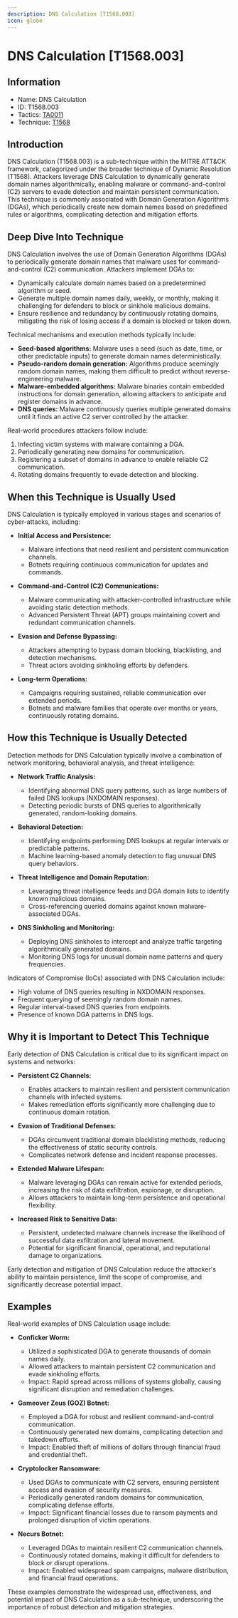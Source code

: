 ```yaml
---
description: DNS Calculation [T1568.003]
icon: globe
---
```


# DNS Calculation [T1568.003]

## Information

- Name: DNS Calculation
- ID: T1568.003
- Tactics: [TA0011](../TA0011/TA0011.md)
- Technique: [T1568](./T1568.md)

## Introduction

DNS Calculation (T1568.003) is a sub-technique within the MITRE ATT&CK framework, categorized under the broader technique of Dynamic Resolution (T1568). Attackers leverage DNS Calculation to dynamically generate domain names algorithmically, enabling malware or command-and-control (C2) servers to evade detection and maintain persistent communication. This technique is commonly associated with Domain Generation Algorithms (DGAs), which periodically create new domain names based on predefined rules or algorithms, complicating detection and mitigation efforts.

## Deep Dive Into Technique

DNS Calculation involves the use of Domain Generation Algorithms (DGAs) to periodically generate domain names that malware uses for command-and-control (C2) communication. Attackers implement DGAs to:

- Dynamically calculate domain names based on a predetermined algorithm or seed.
- Generate multiple domain names daily, weekly, or monthly, making it challenging for defenders to block or sinkhole malicious domains.
- Ensure resilience and redundancy by continuously rotating domains, mitigating the risk of losing access if a domain is blocked or taken down.

Technical mechanisms and execution methods typically include:

- **Seed-based algorithms:** Malware uses a seed (such as date, time, or other predictable inputs) to generate domain names deterministically.
- **Pseudo-random domain generation:** Algorithms produce seemingly random domain names, making them difficult to predict without reverse-engineering malware.
- **Malware-embedded algorithms:** Malware binaries contain embedded instructions for domain generation, allowing attackers to anticipate and register domains in advance.
- **DNS queries:** Malware continuously queries multiple generated domains until it finds an active C2 server controlled by the attacker.

Real-world procedures attackers follow include:

1. Infecting victim systems with malware containing a DGA.
2. Periodically generating new domains for communication.
3. Registering a subset of domains in advance to enable reliable C2 communication.
4. Rotating domains frequently to evade detection and blocking.

## When this Technique is Usually Used

DNS Calculation is typically employed in various stages and scenarios of cyber-attacks, including:

- **Initial Access and Persistence:**

  - Malware infections that need resilient and persistent communication channels.
  - Botnets requiring continuous communication for updates and commands.

- **Command-and-Control (C2) Communications:**

  - Malware communicating with attacker-controlled infrastructure while avoiding static detection methods.
  - Advanced Persistent Threat (APT) groups maintaining covert and redundant communication channels.

- **Evasion and Defense Bypassing:**

  - Attackers attempting to bypass domain blocking, blacklisting, and detection mechanisms.
  - Threat actors avoiding sinkholing efforts by defenders.

- **Long-term Operations:**
  - Campaigns requiring sustained, reliable communication over extended periods.
  - Botnets and malware families that operate over months or years, continuously rotating domains.

## How this Technique is Usually Detected

Detection methods for DNS Calculation typically involve a combination of network monitoring, behavioral analysis, and threat intelligence:

- **Network Traffic Analysis:**

  - Identifying abnormal DNS query patterns, such as large numbers of failed DNS lookups (NXDOMAIN responses).
  - Detecting periodic bursts of DNS queries to algorithmically generated, random-looking domains.

- **Behavioral Detection:**

  - Identifying endpoints performing DNS lookups at regular intervals or predictable patterns.
  - Machine learning-based anomaly detection to flag unusual DNS query behaviors.

- **Threat Intelligence and Domain Reputation:**

  - Leveraging threat intelligence feeds and DGA domain lists to identify known malicious domains.
  - Cross-referencing queried domains against known malware-associated DGAs.

- **DNS Sinkholing and Monitoring:**
  - Deploying DNS sinkholes to intercept and analyze traffic targeting algorithmically generated domains.
  - Monitoring DNS logs for unusual domain name patterns and query frequencies.

Indicators of Compromise (IoCs) associated with DNS Calculation include:

- High volume of DNS queries resulting in NXDOMAIN responses.
- Frequent querying of seemingly random domain names.
- Regular interval-based DNS queries from endpoints.
- Presence of known DGA patterns in DNS logs.

## Why it is Important to Detect This Technique

Early detection of DNS Calculation is critical due to its significant impact on systems and networks:

- **Persistent C2 Channels:**

  - Enables attackers to maintain resilient and persistent communication channels with infected systems.
  - Makes remediation efforts significantly more challenging due to continuous domain rotation.

- **Evasion of Traditional Defenses:**

  - DGAs circumvent traditional domain blacklisting methods, reducing the effectiveness of static security controls.
  - Complicates network defense and incident response processes.

- **Extended Malware Lifespan:**

  - Malware leveraging DGAs can remain active for extended periods, increasing the risk of data exfiltration, espionage, or disruption.
  - Allows attackers to maintain long-term persistence and operational flexibility.

- **Increased Risk to Sensitive Data:**
  - Persistent, undetected malware channels increase the likelihood of successful data exfiltration and lateral movement.
  - Potential for significant financial, operational, and reputational damage to organizations.

Early detection and mitigation of DNS Calculation reduce the attacker's ability to maintain persistence, limit the scope of compromise, and significantly decrease potential impact.

## Examples

Real-world examples of DNS Calculation usage include:

- **Conficker Worm:**

  - Utilized a sophisticated DGA to generate thousands of domain names daily.
  - Allowed attackers to maintain persistent C2 communication and evade sinkholing efforts.
  - Impact: Rapid spread across millions of systems globally, causing significant disruption and remediation challenges.

- **Gameover Zeus (GOZ) Botnet:**

  - Employed a DGA for robust and resilient command-and-control communication.
  - Continuously generated new domains, complicating detection and takedown efforts.
  - Impact: Enabled theft of millions of dollars through financial fraud and credential theft.

- **Cryptolocker Ransomware:**

  - Used DGAs to communicate with C2 servers, ensuring persistent access and evasion of security measures.
  - Periodically generated random domains for communication, complicating defense efforts.
  - Impact: Significant financial losses due to ransom payments and prolonged disruption of victim operations.

- **Necurs Botnet:**
  - Leveraged DGAs to maintain resilient C2 communication channels.
  - Continuously rotated domains, making it difficult for defenders to block or disrupt operations.
  - Impact: Enabled widespread spam campaigns, malware distribution, and financial fraud operations.

These examples demonstrate the widespread use, effectiveness, and potential impact of DNS Calculation as a sub-technique, underscoring the importance of robust detection and mitigation strategies.
